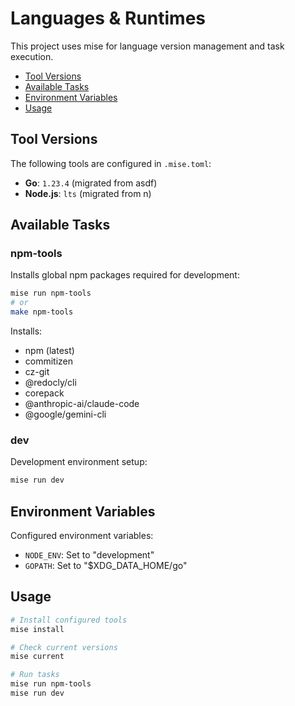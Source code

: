 # Languages & Runtimes

This project uses mise for language version management and task execution.

- [Tool Versions](#tool-versions)
- [Available Tasks](#available-tasks)
- [Environment Variables](#environment-variables)
- [Usage](#usage)

## Tool Versions

The following tools are configured in `.mise.toml`:

- **Go**: `1.23.4` (migrated from asdf)
- **Node.js**: `lts` (migrated from n)

## Available Tasks

### npm-tools
Installs global npm packages required for development:

```sh
mise run npm-tools
# or
make npm-tools
```

Installs:
- npm (latest)
- commitizen
- cz-git
- @redocly/cli
- corepack
- @anthropic-ai/claude-code
- @google/gemini-cli

### dev
Development environment setup:

```sh
mise run dev
```

## Environment Variables

Configured environment variables:

- `NODE_ENV`: Set to "development"
- `GOPATH`: Set to "$XDG_DATA_HOME/go"

## Usage

```sh
# Install configured tools
mise install

# Check current versions
mise current

# Run tasks
mise run npm-tools
mise run dev
```
